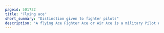 ```yaml
---
pageid: 501722
title: "Flying ace"
short_summary: "Distinction given to fighter pilots"
description: "A flying Ace Fighter Ace or Air Ace is a military Pilot who shoots down five or more Enemy Aircraft during aerial Combat. The exact Number of aerial Victories required to officially qualify as an Ace is varied but is generally considered to be five or more."
---
```


